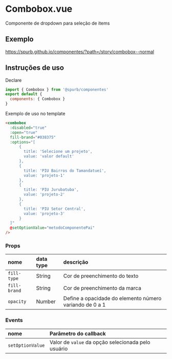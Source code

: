 # Combobox.vue
Componente de dropdown para seleção de items

## Exemplo
https://spurb.github.io/componentes/?path=/story/combobox--normal

## Instruções de uso
Declare
```js
import { Combobox } from '@spurb/componentes'
export default {
  components: { Combobox }
}
```

Exemplo de uso no template
```html
<combobox
  :disabled="true"
  :open="true"
  fill-brand="#038375"
  :options="[
      {
        title: 'Selecione um projeto',
        value: 'valor default'
      },
      {
        title: 'PIU Bairros do Tamandatueí',
        value: 'projeto-1'
      },
      {
        title: 'PIU Jurubatuba',
        value: 'projeto-2'
      },
      {
        title: 'PIU Setor Central',
        value: 'projeto-3'
      }
  ]"
  @setOptionValue="metodoComponentePai"
/>
```

### Props
| nome | data type | descrição |
|:-|:-|:-|
| `fill-type` |  String | Cor de preenchimento do texto |
| `fill-brand` | String | Cor de preenchimento da marca |
| `opacity` | Number | Define a opacidade do elemento número variando de 0 a 1 |


### Events
| nome | Parâmetro do callback |
|:-|:-|
| `setOptionValue` | Valor de `value` da opção selecionada pelo usuário|
